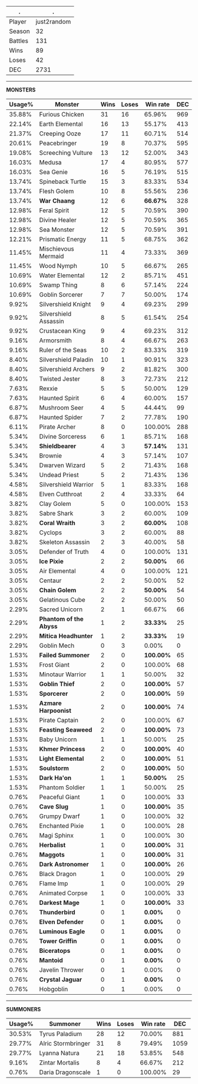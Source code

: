 .|.
|-|-
Player|just2random
Season|32
Battles|131
Wins|89
Loses|42
DEC|2731

---
**MONSTERS**

Usage%|Monster|Wins|Loses|Win rate|DEC|
-|-|-|-|-|-|
35.88%|Furious Chicken|31|16|65.96%|969|
22.14%|Earth Elemental|16|13|55.17%|413|
21.37%|Creeping Ooze|17|11|60.71%|514|
20.61%|Peacebringer|19|8|70.37%|595|
19.08%|Screeching Vulture|13|12|52.00%|343|
16.03%|Medusa|17|4|80.95%|577|
16.03%|Sea Genie|16|5|76.19%|515|
13.74%|Spineback Turtle|15|3|83.33%|534|
13.74%|Flesh Golem|10|8|55.56%|236|
13.74%|**War Chaang**|12|6|**66.67%**|328|
12.98%|Feral Spirit|12|5|70.59%|390|
12.98%|Divine Healer|12|5|70.59%|365|
12.98%|Sea Monster|12|5|70.59%|391|
12.21%|Prismatic Energy|11|5|68.75%|362|
11.45%|Mischievous Mermaid|11|4|73.33%|369|
11.45%|Wood Nymph|10|5|66.67%|265|
10.69%|Water Elemental|12|2|85.71%|451|
10.69%|Swamp Thing|8|6|57.14%|224|
10.69%|Goblin Sorcerer|7|7|50.00%|174|
9.92%|Silvershield Knight|9|4|69.23%|299|
9.92%|Silvershield Assassin|8|5|61.54%|254|
9.92%|Crustacean King|9|4|69.23%|312|
9.16%|Armorsmith|8|4|66.67%|263|
9.16%|Ruler of the Seas|10|2|83.33%|319|
8.40%|Silvershield Paladin|10|1|90.91%|323|
8.40%|Silvershield Archers|9|2|81.82%|300|
8.40%|Twisted Jester|8|3|72.73%|212|
7.63%|Rexxie|5|5|50.00%|129|
7.63%|Haunted Spirit|6|4|60.00%|157|
6.87%|Mushroom Seer|4|5|44.44%|99|
6.87%|Haunted Spider|7|2|77.78%|190|
6.11%|Pirate Archer|8|0|100.00%|288|
5.34%|Divine Sorceress|6|1|85.71%|168|
5.34%|**Shieldbearer**|4|3|**57.14%**|131|
5.34%|Brownie|4|3|57.14%|107|
5.34%|Dwarven Wizard|5|2|71.43%|168|
5.34%|Undead Priest|5|2|71.43%|136|
4.58%|Silvershield Warrior|5|1|83.33%|168|
4.58%|Elven Cutthroat|2|4|33.33%|64|
3.82%|Clay Golem|5|0|100.00%|153|
3.82%|Sabre Shark|3|2|60.00%|109|
3.82%|**Coral Wraith**|3|2|**60.00%**|108|
3.82%|Cyclops|3|2|60.00%|88|
3.82%|Skeleton Assassin|2|3|40.00%|58|
3.05%|Defender of Truth|4|0|100.00%|131|
3.05%|**Ice Pixie**|2|2|**50.00%**|66|
3.05%|Air Elemental|4|0|100.00%|121|
3.05%|Centaur|2|2|50.00%|52|
3.05%|**Chain Golem**|2|2|**50.00%**|54|
3.05%|Gelatinous Cube|2|2|50.00%|50|
2.29%|Sacred Unicorn|2|1|66.67%|66|
2.29%|**Phantom of the Abyss**|1|2|**33.33%**|25|
2.29%|**Mitica Headhunter**|1|2|**33.33%**|19|
2.29%|Goblin Mech|0|3|0.00%|0|
1.53%|**Failed Summoner**|2|0|**100.00%**|65|
1.53%|Frost Giant|2|0|100.00%|68|
1.53%|Minotaur Warrior|1|1|50.00%|32|
1.53%|**Goblin Thief**|2|0|**100.00%**|57|
1.53%|**Sporcerer**|2|0|**100.00%**|59|
1.53%|**Azmare Harpoonist**|2|0|**100.00%**|74|
1.53%|Pirate Captain|2|0|100.00%|67|
1.53%|**Feasting Seaweed**|2|0|**100.00%**|73|
1.53%|Baby Unicorn|1|1|50.00%|25|
1.53%|**Khmer Princess**|2|0|**100.00%**|40|
1.53%|**Light Elemental**|2|0|**100.00%**|51|
1.53%|**Soulstorm**|2|0|**100.00%**|50|
1.53%|**Dark Ha'on**|1|1|**50.00%**|25|
1.53%|Phantom Soldier|1|1|50.00%|25|
0.76%|Peaceful Giant|1|0|100.00%|33|
0.76%|**Cave Slug**|1|0|**100.00%**|35|
0.76%|Grumpy Dwarf|1|0|100.00%|32|
0.76%|Enchanted Pixie|1|0|100.00%|28|
0.76%|Magi Sphinx|1|0|100.00%|30|
0.76%|**Herbalist**|1|0|**100.00%**|31|
0.76%|**Maggots**|1|0|**100.00%**|31|
0.76%|**Dark Astronomer**|1|0|**100.00%**|26|
0.76%|Black Dragon|1|0|100.00%|29|
0.76%|Flame Imp|1|0|100.00%|29|
0.76%|Animated Corpse|1|0|100.00%|33|
0.76%|**Darkest Mage**|1|0|**100.00%**|33|
0.76%|**Thunderbird**|0|1|**0.00%**|0|
0.76%|**Elven Defender**|0|1|**0.00%**|0|
0.76%|**Luminous Eagle**|0|1|**0.00%**|0|
0.76%|**Tower Griffin**|0|1|**0.00%**|0|
0.76%|**Biceratops**|0|1|**0.00%**|0|
0.76%|**Mantoid**|0|1|**0.00%**|0|
0.76%|Javelin Thrower|0|1|0.00%|0|
0.76%|**Crystal Jaguar**|0|1|**0.00%**|0|
0.76%|Hobgoblin|0|1|0.00%|0|

---
**SUMMONERS**

Usage%|Summoner|Wins|Loses|Win rate|DEC|
-|-|-|-|-|-|
30.53%|Tyrus Paladium|28|12|70.00%|881|
29.77%|Alric Stormbringer|31|8|79.49%|1059|
29.77%|Lyanna Natura|21|18|53.85%|548|
9.16%|Zintar Mortalis|8|4|66.67%|212|
0.76%|Daria Dragonscale|1|0|100.00%|29|
